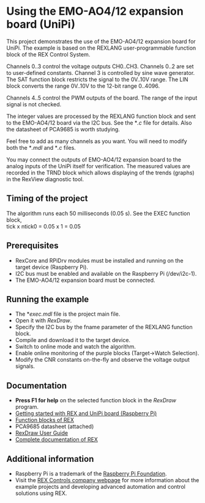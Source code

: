 ﻿Using the EMO-AO4/12 expansion board (UniPi) 
============================================

This project demonstrates the use of the EMO-AO4/12 expansion board for UniPi.
The example is based on the REXLANG user-programmable function block of the REX
Control System. 

Channels 0..3 control the voltage outputs CH0..CH3. Channels 0..2 are set to 
user-defined constants. Channel 3 is controlled by sine wave generator. The SAT 
function block restricts the signal to the 0V..10V range. The LIN block converts 
the range 0V..10V to the 12-bit range 0..4096.  

Channels 4..5 control the PWM outputs of the board. The range of the input 
signal is not checked.

The integer values are processed by the REXLANG function block and sent to the 
EMO-AO4/12 board via the I2C bus. See the **.c* file for details. Also the 
datasheet of PCA9685 is worth studying.

Feel free to add as many channels as you want. You will need to modify both the 
**.mdl* and **.c* files.

You may connect the outputs of EMO-AO4/12 expansion board to the analog inputs 
of the UniPi itself for verification. The measured values are recorded in the 
TRND block which allows displaying of the trends (graphs) in the RexView 
diagnostic tool. 

## Timing of the project ##

The algorithm runs each 50 milliseconds (0.05 s). See the EXEC function block,  
tick x ntick0 = 0.05 x 1 = 0.05 

## Prerequisites ##
- RexCore and RPiDrv modules must be installed and running on the target device 
(Raspberry Pi).
- I2C bus must be enabled and available on the Raspberry Pi (/dev/i2c-1).
- The EMO-AO4/12 expansion board must be connected.

## Running the example ##
- The **exec.mdl* file is the project main file.
- Open it with *RexDraw*.
- Specify the I2C bus by the fname parameter of the REXLANG function block.
- Compile and download it to the target device.
- Switch to online mode and watch the algorithm.
- Enable online monitoring of the purple blocks (Target->Watch Selection).
- Modify the CNR constants on-the-fly and observe the voltage output signals.

## Documentation ##

- **Press F1 for help** on the selected function block in the *RexDraw* program.
- [Getting started with REX and UniPi board (Raspberry Pi)](https://www.rexcontrols.com/media/2.50.4/doc/ENGLISH/MANUALS/RexGettingStarted/RexGettingStarted_UniPi_ENG.html)
- [Function blocks of REX](https://www.rexcontrols.com/media/2.50.4/doc/ENGLISH/MANUALS/BRef/BRef_ENG.html)
- PCA9685 datasheet (attached)
- [RexDraw User Guide](https://www.rexcontrols.com/media/2.50.4/doc/ENGLISH/MANUALS/RexDraw/RexDraw_ENG.html)
- [Complete documentation of REX](http://www.rexcontrols.com/documentation-and-support)

## Additional information ##

- Raspberry Pi is a trademark of the [Raspberry Pi Foundation](http://www.raspberrypi.org).
- Visit the [REX Controls company webpage](http://www.rexcontrols.com) 
for more information about the example projects and developing advanced 
automation and control solutions using REX.


